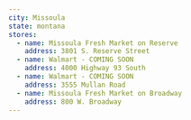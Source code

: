 ```yaml
---
city: Missoula
state: montana
stores:
  - name: Missoula Fresh Market on Reserve
    address: 3801 S. Reserve Street
  - name: Walmart - COMING SOON
    address: 4000 Highway 93 South
  - name: Walmart - COMING SOON
    address: 3555 Mullan Road
  - name: Missoula Fresh Market on Broadway
    address: 800 W. Broadway
---
```

